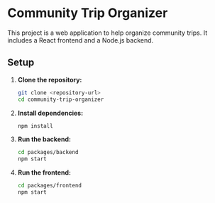 # Community Trip Organizer

This project is a web application to help organize community trips. It includes a React frontend and a Node.js backend.

## Setup

1. **Clone the repository:**
   ```bash
   git clone <repository-url>
   cd community-trip-organizer
   ```

2. **Install dependencies:**
   ```bash
   npm install
   ```

3. **Run the backend:**
   ```bash
   cd packages/backend
   npm start
   ```

4. **Run the frontend:**
   ```bash
   cd packages/frontend
   npm start
   ```
